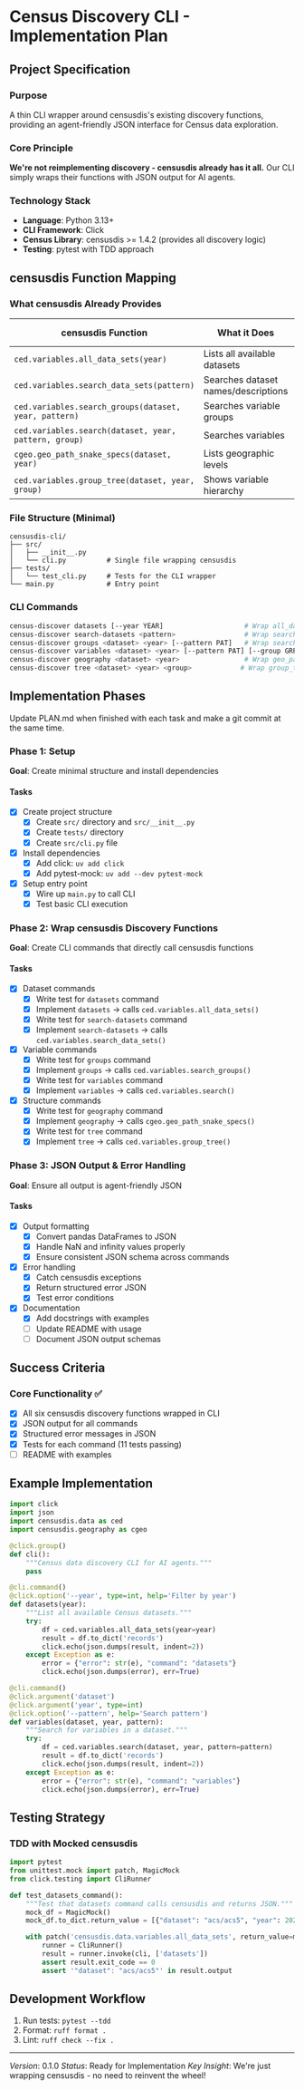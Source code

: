 # Census Discovery CLI - Implementation Plan

## Project Specification

### Purpose
A thin CLI wrapper around censusdis's existing discovery functions, providing an agent-friendly JSON interface for Census data exploration.

### Core Principle
**We're not reimplementing discovery - censusdis already has it all.** Our CLI simply wraps their functions with JSON output for AI agents.

### Technology Stack
- **Language**: Python 3.13+
- **CLI Framework**: Click
- **Census Library**: censusdis >= 1.4.2 (provides all discovery logic)
- **Testing**: pytest with TDD approach

## censusdis Function Mapping

### What censusdis Already Provides
| censusdis Function | What it Does | Our CLI Command |
|-------------------|--------------|-----------------|
| `ced.variables.all_data_sets(year)` | Lists all available datasets | `datasets` |
| `ced.variables.search_data_sets(pattern)` | Searches dataset names/descriptions | `search-datasets` |
| `ced.variables.search_groups(dataset, year, pattern)` | Searches variable groups | `groups` |
| `ced.variables.search(dataset, year, pattern, group)` | Searches variables | `variables` |
| `cgeo.geo_path_snake_specs(dataset, year)` | Lists geographic levels | `geography` |
| `ced.variables.group_tree(dataset, year, group)` | Shows variable hierarchy | `tree` |

### File Structure (Minimal)
```
censusdis-cli/
├── src/
│   ├── __init__.py
│   └── cli.py          # Single file wrapping censusdis
├── tests/
│   └── test_cli.py     # Tests for the CLI wrapper
└── main.py             # Entry point
```

### CLI Commands
```bash
census-discover datasets [--year YEAR]                    # Wrap all_data_sets()
census-discover search-datasets <pattern>                 # Wrap search_data_sets()
census-discover groups <dataset> <year> [--pattern PAT]   # Wrap search_groups()
census-discover variables <dataset> <year> [--pattern PAT] [--group GRP]  # Wrap search()
census-discover geography <dataset> <year>                # Wrap geo_path_snake_specs()
census-discover tree <dataset> <year> <group>            # Wrap group_tree()
```

## Implementation Phases
Update PLAN.md when finished with each task and make a git commit at the same time.

### Phase 1: Setup
**Goal**: Create minimal structure and install dependencies

#### Tasks
- [x] Create project structure
  - [x] Create `src/` directory and `src/__init__.py`
  - [x] Create `tests/` directory
  - [x] Create `src/cli.py` file
- [x] Install dependencies
  - [x] Add click: `uv add click`
  - [x] Add pytest-mock: `uv add --dev pytest-mock`
- [x] Setup entry point
  - [x] Wire up `main.py` to call CLI
  - [x] Test basic CLI execution

### Phase 2: Wrap censusdis Discovery Functions
**Goal**: Create CLI commands that directly call censusdis functions

#### Tasks
- [x] Dataset commands
  - [x] Write test for `datasets` command
  - [x] Implement `datasets` → calls `ced.variables.all_data_sets()`
  - [x] Write test for `search-datasets` command
  - [x] Implement `search-datasets` → calls `ced.variables.search_data_sets()`
- [x] Variable commands
  - [x] Write test for `groups` command
  - [x] Implement `groups` → calls `ced.variables.search_groups()`
  - [x] Write test for `variables` command
  - [x] Implement `variables` → calls `ced.variables.search()`
- [x] Structure commands
  - [x] Write test for `geography` command
  - [x] Implement `geography` → calls `cgeo.geo_path_snake_specs()`
  - [x] Write test for `tree` command
  - [x] Implement `tree` → calls `ced.variables.group_tree()`

### Phase 3: JSON Output & Error Handling
**Goal**: Ensure all output is agent-friendly JSON

#### Tasks
- [x] Output formatting
  - [x] Convert pandas DataFrames to JSON
  - [x] Handle NaN and infinity values properly
  - [x] Ensure consistent JSON schema across commands
- [x] Error handling
  - [x] Catch censusdis exceptions
  - [x] Return structured error JSON
  - [x] Test error conditions
- [x] Documentation
  - [x] Add docstrings with examples
  - [ ] Update README with usage
  - [ ] Document JSON output schemas

## Success Criteria

### Core Functionality ✅
- [x] All six censusdis discovery functions wrapped in CLI
- [x] JSON output for all commands
- [x] Structured error messages in JSON
- [x] Tests for each command (11 tests passing)
- [ ] README with examples

## Example Implementation

```python
import click
import json
import censusdis.data as ced
import censusdis.geography as cgeo

@click.group()
def cli():
    """Census data discovery CLI for AI agents."""
    pass

@cli.command()
@click.option('--year', type=int, help='Filter by year')
def datasets(year):
    """List all available Census datasets."""
    try:
        df = ced.variables.all_data_sets(year=year)
        result = df.to_dict('records')
        click.echo(json.dumps(result, indent=2))
    except Exception as e:
        error = {"error": str(e), "command": "datasets"}
        click.echo(json.dumps(error), err=True)

@cli.command()
@click.argument('dataset')
@click.argument('year', type=int)
@click.option('--pattern', help='Search pattern')
def variables(dataset, year, pattern):
    """Search for variables in a dataset."""
    try:
        df = ced.variables.search(dataset, year, pattern=pattern)
        result = df.to_dict('records')
        click.echo(json.dumps(result, indent=2))
    except Exception as e:
        error = {"error": str(e), "command": "variables"}
        click.echo(json.dumps(error), err=True)
```

## Testing Strategy

### TDD with Mocked censusdis
```python
import pytest
from unittest.mock import patch, MagicMock
from click.testing import CliRunner

def test_datasets_command():
    """Test that datasets command calls censusdis and returns JSON."""
    mock_df = MagicMock()
    mock_df.to_dict.return_value = [{"dataset": "acs/acs5", "year": 2020}]

    with patch('censusdis.data.variables.all_data_sets', return_value=mock_df):
        runner = CliRunner()
        result = runner.invoke(cli, ['datasets'])
        assert result.exit_code == 0
        assert '"dataset": "acs/acs5"' in result.output
```

## Development Workflow

1. Run tests: `pytest --tdd`
2. Format: `ruff format .`
3. Lint: `ruff check --fix .`

---

*Version*: 0.1.0
*Status*: Ready for Implementation
*Key Insight*: We're just wrapping censusdis - no need to reinvent the wheel!
